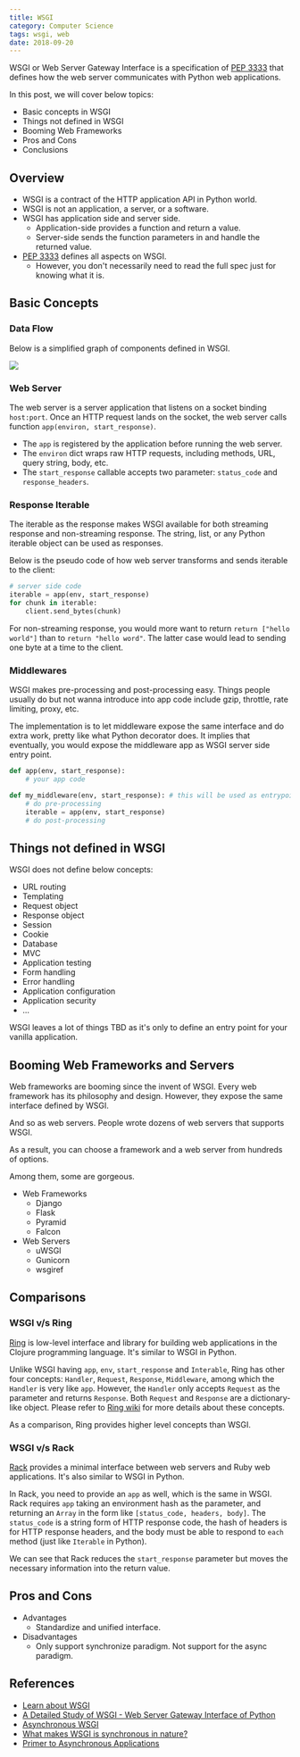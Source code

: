 ```yaml
---
title: WSGI
category: Computer Science
tags: wsgi, web
date: 2018-09-20
---
```


WSGI or Web Server Gateway Interface is a specification of [PEP 3333] that defines how the web server communicates with Python web applications.

In this post, we will cover below topics:

* Basic concepts in WSGI
* Things not defined in WSGI
* Booming Web Frameworks
* Pros and Cons
* Conclusions

## Overview

* WSGI is a contract of the HTTP application API in Python world.
* WSGI is not an application, a server, or a software.
* WSGI has application side and server side.
    * Application-side provides a function and return a value.
    * Server-side sends the function parameters in and handle the returned value.
* [PEP 3333] defines all aspects on WSGI.
    * However, you don't necessarily need to read the full spec just for knowing what it is.

## Basic Concepts

### Data Flow

Below is a simplified graph of components defined in WSGI.

<img src='https://g.gravizo.com/svg?@startuml; actor User; participant "Server" as A; participant "Application" as B; User -> A: Raw HTTP Request; activate A; A -> B: Call WSGI app(env, start_response); activate B; B --> A: Return Iterable; deactivate B; A --> User: Raw HTTP Response; deactivate A; @enduml '>

### Web Server

The web server is a server application that listens on a socket binding `host:port`.
Once an HTTP request lands on the socket, the web server calls function `app(environ, start_response)`.

* The `app` is registered by the application before running the web server.
* The `environ` dict wraps raw HTTP requests, including methods, URL, query string, body, etc.
* The `start_response` callable accepts two parameter: `status_code` and `response_headers`.

### Response Iterable

The iterable as the response makes WSGI available for both streaming response and non-streaming response. The string, list, or any Python iterable object can be used as responses.

Below is the pseudo code of how web server transforms and sends iterable to the client:

```python
# server side code
iterable = app(env, start_response)
for chunk in iterable:
    client.send_bytes(chunk)
```

For non-streaming response, you would more want to return `return ["hello world"]` than to `return "hello word"`. The latter case would lead to sending one byte at a time to the client.

### Middlewares

WSGI makes pre-processing and post-processing easy.
Things people usually do but not wanna introduce into app code include gzip, throttle, rate limiting, proxy, etc.

The implementation is to let middleware expose the same interface and do extra work, pretty like what Python decorator does.
It implies that eventually, you would expose the middleware app as WSGI server side entry point.

```python
def app(env, start_response):
    # your app code

def my_middleware(env, start_response): # this will be used as entrypoint
    # do pre-processing
    iterable = app(env, start_response)
    # do post-processing
```

## Things not defined in WSGI

WSGI does not define below concepts:

* URL routing
* Templating
* Request object
* Response object
* Session
* Cookie
* Database
* MVC
* Application testing
* Form handling
* Error handling
* Application configuration
* Application security
* ...

WSGI leaves a lot of things TBD as it's only to define an entry point for your vanilla application.

## Booming Web Frameworks and Servers

Web frameworks are booming since the invent of WSGI. Every web framework has its philosophy and design. However, they expose the same interface defined by WSGI.

And so as web servers. People wrote dozens of web servers that supports WSGI.

As a result, you can choose a framework and a web server from hundreds of options.

Among them, some are gorgeous.

* Web Frameworks
    * Django
    * Flask
    * Pyramid
    * Falcon
* Web Servers
    * uWSGI
    * Gunicorn
    * wsgiref

## Comparisons

### WSGI v/s Ring

[Ring](https://github.com/ring-clojure/ring) is low-level interface and library for building web applications in the Clojure programming language. It's similar to WSGI in Python.

Unlike WSGI having `app`, `env`, `start_response` and `Interable`, Ring has other four concepts: `Handler`, `Request`, `Response`, `Middleware`, among which the `Handler` is very like `app`. However, the `Handler` only accepts `Request` as the parameter and returns `Response`. Both `Request` and `Response` are a dictionary-like object. Please refer to [Ring wiki](https://github.com/ring-clojure/ring/wiki/Concepts) for more details about these concepts.

As a comparison, Ring provides higher level concepts than WSGI.

### WSGI v/s Rack

[Rack](https://rack.github.io/) provides a minimal interface between web servers and Ruby web applications. It's also similar to WSGI in Python.

In Rack, you need to provide an `app` as well, which is the same in WSGI.  Rack requires `app` taking an environment hash as the parameter, and returning an `Array` in the form like `[status_code, headers, body]`. The `status_code` is a string form of HTTP response code, the hash of headers is for HTTP response headers, and the body must be able to respond to `each` method (just like `Iterable` in Python).

We can see that Rack reduces the `start_response` parameter but moves the necessary information into the return value.

## Pros and Cons

* Advantages
    * Standardize and unified interface.
* Disadvantages
    * Only support synchronize paradigm. Not support for the async paradigm.

## References

* [Learn about WSGI](https://wsgi.readthedocs.io/en/latest/learn.html)
* [A Detailed Study of WSGI - Web Server Gateway Interface of Python](https://www.cabotsolutions.com/2017/11/a-detailed-study-of-wsgi-web-server-gateway-interface-of-python)
* [Asynchronous WSGI](https://quantmind.github.io/pulsar/apps/wsgi/async.html)
* [What makes WSGI is synchronous in nature?](https://stackoverflow.com/questions/34109324/what-makes-wsgi-is-synchronous-in-nature)
* [Primer to Asynchronous Applications](https://bottlepy.org/docs/dev/async.html)

[PEP 3333]: https://www.python.org/dev/peps/pep-3333
